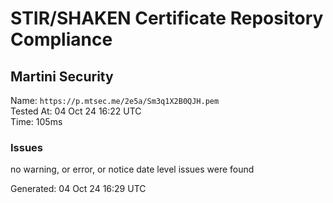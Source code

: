 # STIR/SHAKEN Certificate Repository Compliance

## Martini Security

Name: `https://p.mtsec.me/2e5a/Sm3q1X2B0QJH.pem`\
Tested At: 04 Oct 24 16:22 UTC\
Time: 105ms

### Issues

no warning, or error, or notice date level issues were found

Generated: 04 Oct 24 16:29 UTC